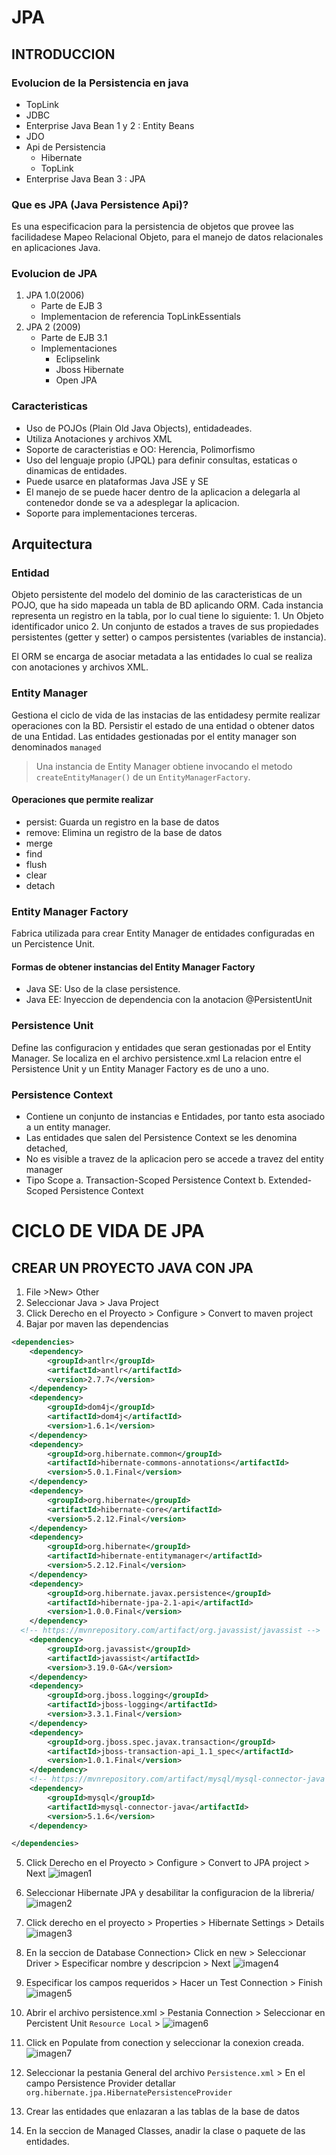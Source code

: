 # JPA
## INTRODUCCION
### Evolucion de la Persistencia en java
* TopLink
* JDBC
* Enterprise Java Bean 1 y 2 : Entity Beans
* JDO
* Api de Persistencia
	+ Hibernate
	+ TopLink
* Enterprise Java Bean 3 : JPA
### Que es JPA (Java Persistence Api)?
Es una especificacion para la persistencia de objetos que provee las facilidadese Mapeo Relacional Objeto, para el manejo de datos relacionales en aplicaciones Java.

### Evolucion de JPA
1. JPA 1.0(2006)
   + Parte de EJB 3
   + Implementacion de referencia TopLinkEssentials
2. JPA 2 (2009)
	+ Parte de EJB 3.1
	+ Implementaciones
	  + Eclipselink
	  + Jboss Hibernate
	  + Open JPA
### Caracteristicas
 * Uso de POJOs (Plain Old Java Objects), entidadeades.
 * Utiliza Anotaciones y archivos XML
 * Soporte de caracteristias e OO: Herencia, Polimorfismo
 * Uso del lenguaje propio (JPQL) para definir consultas, estaticas o dinamicas de entidades.
 * Puede usarce en plataformas Java JSE y SE
 * El manejo de se puede hacer dentro de la aplicacion a delegarla al contenedor donde se va a adesplegar la aplicacion.
 * Soporte para implementaciones terceras.
 
## Arquitectura
### Entidad 
Objeto persistente del modelo del dominio de las caracteristicas de un POJO, que ha sido mapeada un tabla de BD aplicando ORM.
Cada instancia representa un registro en la tabla, por lo cual tiene lo siguiente:
	1. Un Objeto identificador unico
	2. Un conjunto de estados a traves de sus propiedades persistentes (getter y setter) o campos persistentes (variables de instancia).

El ORM se encarga de asociar metadata a las entidades lo cual se realiza con anotaciones y archivos XML.
### Entity Manager
Gestiona el ciclo de vida de las instacias de las entidadesy permite realizar operaciones con la BD. Persistir el estado de una entidad  o obtener datos de una Entidad.
Las entidades gestionadas por el entity manager son denominados `managed`

> Una instancia de Entity Manager  obtiene invocando el metodo `createEntityManager()` de un `EntityManagerFactory`.

#### Operaciones que permite realizar
* persist: Guarda un registro en la base de datos
* remove: Elimina un registro de la base de datos
* merge
* find 
* flush
* clear
* detach

### Entity Manager Factory
Fabrica utilizada para crear Entity Manager de entidades configuradas en un Percistence Unit.

#### Formas de obtener instancias del Entity Manager Factory
* Java SE: Uso de la clase persistence.
* Java EE: Inyeccion de dependencia con la anotacion @PersistentUnit

### Persistence Unit 
Define las configuracion y entidades que seran gestionadas por el Entity Manager. Se localiza en el archivo persistence.xml
La relacion entre el Persistence Unit y un Entity Manager Factory es de uno a uno.

### Persistence Context

* Contiene un conjunto de instancias e Entidades, por tanto esta asociado a un entity manager.
* Las entidades que salen del Persistence Context  se les denomina detached,
* No es visible a travez de la aplicacion pero se accede a travez del entity manager
* Tipo Scope
	a. Transaction-Scoped Persistence Context
	b. Extended-Scoped Persistence Context
	

# CICLO DE VIDA DE JPA


## CREAR UN PROYECTO JAVA CON JPA 
1. File >New> Other
2. Seleccionar Java > Java Project
3. Click Derecho en el Proyecto > Configure > Convert to maven project 
4. Bajar por maven las dependencias
	
````xml
<dependencies>
  	<dependency>
  		<groupId>antlr</groupId>
  		<artifactId>antlr</artifactId>
  		<version>2.7.7</version>
  	</dependency>
  	<dependency>
  		<groupId>dom4j</groupId>
  		<artifactId>dom4j</artifactId>
  		<version>1.6.1</version>
  	</dependency>
  	<dependency>
  		<groupId>org.hibernate.common</groupId>
  		<artifactId>hibernate-commons-annotations</artifactId>
  		<version>5.0.1.Final</version>
  	</dependency>
  	<dependency>
  		<groupId>org.hibernate</groupId>
  		<artifactId>hibernate-core</artifactId>
  		<version>5.2.12.Final</version>
  	</dependency>
  	<dependency>
  		<groupId>org.hibernate</groupId>
  		<artifactId>hibernate-entitymanager</artifactId>
  		<version>5.2.12.Final</version>
  	</dependency>
  	<dependency>
  		<groupId>org.hibernate.javax.persistence</groupId>
  		<artifactId>hibernate-jpa-2.1-api</artifactId>
  		<version>1.0.0.Final</version>
  	</dependency>
  <!-- https://mvnrepository.com/artifact/org.javassist/javassist -->
	<dependency>
	    <groupId>org.javassist</groupId>
	    <artifactId>javassist</artifactId>
	    <version>3.19.0-GA</version>
	</dependency>
  	<dependency>
  		<groupId>org.jboss.logging</groupId>
  		<artifactId>jboss-logging</artifactId>
  		<version>3.3.1.Final</version>
  	</dependency>
  	<dependency>
  		<groupId>org.jboss.spec.javax.transaction</groupId>
  		<artifactId>jboss-transaction-api_1.1_spec</artifactId>
  		<version>1.0.1.Final</version>
  	</dependency>
	<!-- https://mvnrepository.com/artifact/mysql/mysql-connector-java -->
	<dependency>
	    <groupId>mysql</groupId>
	    <artifactId>mysql-connector-java</artifactId>
	    <version>5.1.6</version>
	</dependency>

</dependencies>
````

5. Click Derecho en el Proyecto > Configure > Convert to JPA project > Next
![imagen1](img/1.png)

6. Seleccionar Hibernate JPA y desabilitar la configuracion de la libreria/
![imagen2](img/2.png)

7. Click derecho en el proyecto > Properties > Hibernate Settings > Details
![imagen3](img/3.png)

8. En la seccion de Database Connection> Click en new > Seleccionar Driver > Especificar nombre y descripcion > Next
![imagen4](img/4.png) 

9. Especificar los campos requeridos > Hacer un Test Connection > Finish
![imagen5](img/5.png) 

10. Abrir el archivo persistence.xml > Pestania Connection > Seleccionar en Percistent Unit `Resource Local` >
![imagen6](img/6.png) 

11. Click en Populate from conection y seleccionar la conexion creada.
![imagen7](img/7.png) 

12. Seleccionar la pestania General del archivo `Persistence.xml` > En el campo Persistence Provider detallar  `org.hibernate.jpa.HibernatePersistenceProvider`
13. Crear las entidades que enlazaran a las tablas de la base de datos
14. En la seccion de Managed Classes, anadir la clase o paquete de las entidades.

